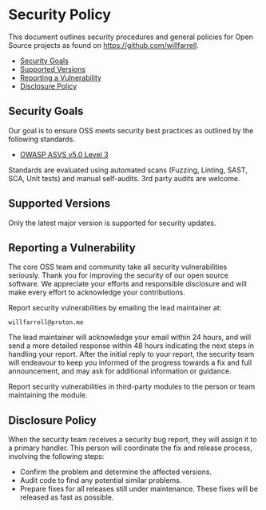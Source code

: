 # Security Policy

This document outlines security procedures and general policies for Open Source projects as found on https://github.com/willfarrell.

- [Security Goals](#security-goals)
- [Supported Versions](#supported-versions)
- [Reporting a Vulnerability](#reporting-a-vulnerability)
- [Disclosure Policy](#disclosure-policy)

## Security Goals

Our goal is to ensure OSS meets security best practices as outlined by the following standards.

- [OWASP ASVS v5.0 Level 3](https://github.com/OWASP/ASVS/tree/master/5.0/en)

Standards are evaluated using automated scans (Fuzzing, Linting, SAST, SCA, Unit tests) and manual self-audits. 3rd party audits
are welcome.

## Supported Versions

Only the latest major version is supported for security updates.

## Reporting a Vulnerability

The core OSS team and community take all security vulnerabilities
seriously. Thank you for improving the security of our open source
software. We appreciate your efforts and responsible disclosure and will
make every effort to acknowledge your contributions.

Report security vulnerabilities by emailing the lead maintainer at:

```
willfarrell@proton.me
```

The lead maintainer will acknowledge your email within 24 hours, and will
send a more detailed response within 48 hours indicating the next steps in
handling your report. After the initial reply to your report, the security
team will endeavour to keep you informed of the progress towards a fix and
full announcement, and may ask for additional information or guidance.

Report security vulnerabilities in third-party modules to the person or
team maintaining the module.

## Disclosure Policy

When the security team receives a security bug report, they will assign it
to a primary handler. This person will coordinate the fix and release
process, involving the following steps:

- Confirm the problem and determine the affected versions.
- Audit code to find any potential similar problems.
- Prepare fixes for all releases still under maintenance. These fixes
  will be released as fast as possible.
